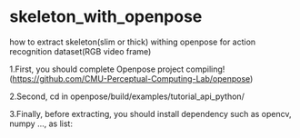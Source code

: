 # skeleton_with_openpose
how to extract skeleton(slim or thick) withing openpose for action recognition dataset(RGB video frame)

1.First, you should complete Openpose project compiling!(https://github.com/CMU-Perceptual-Computing-Lab/openpose)

2.Second, cd in openpose/build/examples/tutorial_api_python/

3.Finally, before extracting, you should install dependency such as opencv, numpy ..., as list:

